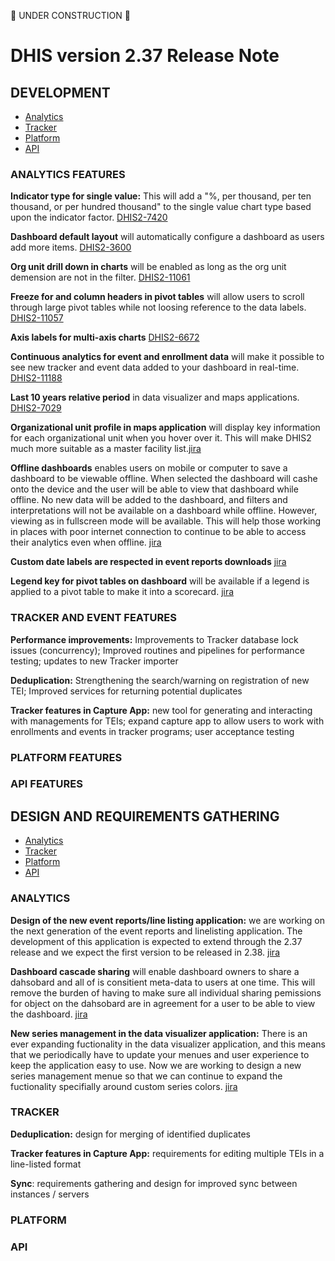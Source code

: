 🚧 UNDER CONSTRUCTION 🚧

# DHIS version 2.37 Release Note

## DEVELOPMENT
<!-- +dev -->
- [Analytics](#analytics-features)
- [Tracker](#tracker-and-event-features)
- [Platform](#platform-features)
- [API](#api-features)

### ANALYTICS FEATURES


**Indicator type for single value:** This will add a "%, per thousand, per ten thousand, or per hundred thousand" to the single value chart type based upon the indicator factor. <a class="button" href="https://jira.dhis2.org/browse/DHIS2-7420">DHIS2-7420</a>

**Dashboard default layout** will automatically configure a dashboard as users add more items. [DHIS2-3600](https://jira.dhis2.org/browse/DHIS2-3600)

**Org unit drill down in charts** will be enabled as long as the org unit demension are not in the filter. [DHIS2-11061](https://jira.dhis2.org/browse/DHIS2-11061)

**Freeze for and column headers in pivot tables** will allow users to scroll through large pivot tables while not loosing reference to the data labels. [DHIS2-11057](https://jira.dhis2.org/browse/DHIS2-11057)

**Axis labels for multi-axis charts** [DHIS2-6672](https://jira.dhis2.org/browse/DHIS2-6672)

**Continuous analytics for event and enrollment data** will make it possible to see new tracker and event data added to your dashboard in real-time. [DHIS2-11188](https://jira.dhis2.org/browse/DHIS2-11188)

**Last 10 years relative period** in data visualizer and maps applications. [DHIS2-7029](https://jira.dhis2.org/browse/DHIS2-7029)

**Organizational unit profile in maps application** will display key information for each organizational unit when you hover over it. This will make DHIS2 much more suitable as a master facility list.[jira](https://jira.dhis2.org/browse/DHIS2-11176)

**Offline dashboards** enables users on mobile or computer to save a dashboard to be viewable offline. When selected the dashboard will cashe onto the device and the user will be able to view that dashboard while offline. No new data will be added to the dashboard, and filters and interpretations will not be available on a dashboard while offline. However, viewing as in fullscreen mode will be available. This will help those working in places with poor internet connection to continue to be able to access their analytics even when offline. [jira](https://jira.dhis2.org/browse/DHIS2-10874)

**Custom date labels are respected in event reports downloads** [jira](https://jira.dhis2.org/browse/DHIS2-9641)

**Legend key for pivot tables on dashboard** will be available if a legend is applied to a pivot table to make it into a scorecard. [jira](https://jira.dhis2.org/browse/DHIS2-6296)


### TRACKER AND EVENT FEATURES

**Performance improvements:** Improvements to Tracker database lock issues (concurrency); Improved routines and pipelines for performance testing; updates to new Tracker importer

**Deduplication:** Strengthening the search/warning on registration of new TEI; Improved services for returning potential duplicates

**Tracker features in Capture App:** new tool for generating and interacting with managements for TEIs; expand capture app to allow users to work with enrollments and events in tracker programs; user acceptance testing


### PLATFORM FEATURES


### API FEATURES
<!-- -dev -->

## DESIGN AND REQUIREMENTS GATHERING
<!-- +des -->
- [Analytics](#analytics)
- [Tracker](#tracker)
- [Platform](#platform)
- [API](#api)

### ANALYTICS

**Design of the new event reports/line listing application:** we are working on the next generation of the event reports and linelisting application. The development of this application is expected to extend through the 2.37 release and we expect the first version to be released in 2.38. [jira](https://jira.dhis2.org/browse/DHIS2-3442)

**Dashboard cascade sharing** will enable dashboard owners to share a dahsobard and all of is consitient meta-data to users at one time. This will remove the burden of having to make sure all individual sharing pemissions for object on the dahsobard are in agreement for a user to be able to view the dashboard. [jira](https://jira.dhis2.org/browse/DHIS2-101)

**New series management in the data visualizer application:** There is an ever expanding fuctionality in the data visualizer application, and this means that we periodically have to update your menues and user experience to keep the application easy to use. Now we are working to design a new series management menue so that we can continue to expand the fuctionality specifially around custom series colors. [jira](https://jira.dhis2.org/browse/DHIS2-11132)

### TRACKER

**Deduplication:** design for merging of identified duplicates

**Tracker features in Capture App:** requirements for editing multiple TEIs in a line-listed format

**Sync**: requirements gathering and design for improved sync between instances / servers

### PLATFORM


### API


<!-- -des -->
